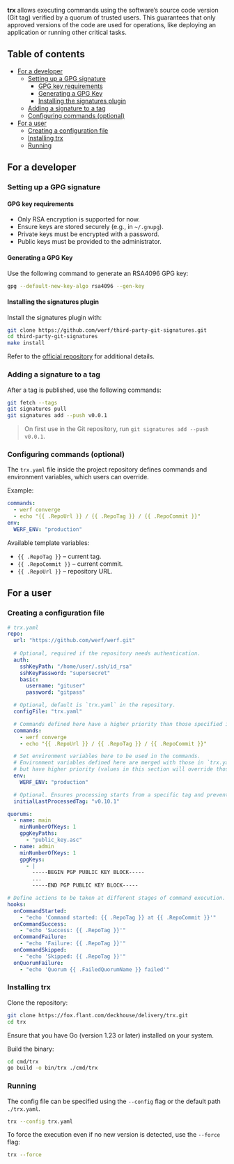 **trx** allows executing commands using the software’s source code version (Git tag) verified by a quorum of trusted users. This guarantees that only approved versions of the code are used for operations, like deploying an application or running other critical tasks.

## Table of contents

* [For a developer](#for-a-developer)
  * [Setting up a GPG signature](#setting-up-a-gpg-signature)
    * [GPG key requirements](#gpg-key-requirements)
    * [Generating a GPG Key](#generating-a-gpg-key)
    * [Installing the signatures plugin](#installing-the-signatures-plugin)
  * [Adding a signature to a tag](#adding-a-signature-to-a-tag)
  * [Configuring commands (optional)](#configuring-commands-optional)
* [For a user](#for-a-user)
  * [Creating a configuration file](#creating-a-configuration-file)
  * [Installing trx](#installing-trx)
  * [Running](#running)

## For a developer

### Setting up a GPG signature

#### GPG key requirements

- Only RSA encryption is supported for now.
- Ensure keys are stored securely (e.g., in `~/.gnupg`).
- Private keys must be encrypted with a password.
- Public keys must be provided to the administrator.

#### Generating a GPG Key

Use the following command to generate an RSA4096 GPG key:

```sh
gpg --default-new-key-algo rsa4096 --gen-key
```

#### Installing the signatures plugin

Install the signatures plugin with:

```sh
git clone https://github.com/werf/third-party-git-signatures.git
cd third-party-git-signatures
make install
```

Refer to the [official repository](https://github.com/werf/3p-git-signatures) for additional details.

### Adding a signature to a tag

After a tag is published, use the following commands:

```sh
git fetch --tags
git signatures pull
git signatures add --push v0.0.1
```

> On first use in the Git repository, run `git signatures add --push v0.0.1`.

### Configuring commands (optional)

The `trx.yaml` file inside the project repository defines commands and environment variables, which users can override.

Example:

```yaml
commands:
  - werf converge
  - echo "{{ .RepoUrl }} / {{ .RepoTag }} / {{ .RepoCommit }}"
env:
  WERF_ENV: "production"
```

Available template variables:
- `{{ .RepoTag }}` – current tag.
- `{{ .RepoCommit }}` – current commit.
- `{{ .RepoUrl }}` – repository URL.

## For a user

### Creating a configuration file

```yaml
# trx.yaml
repo:
  url: "https://github.com/werf/werf.git"
  
  # Optional, required if the repository needs authentication.
  auth:
    sshKeyPath: "/home/user/.ssh/id_rsa" 
    sshKeyPassword: "supersecret"
    basic:
      username: "gituser" 
      password: "gitpass"

  # Optional, default is `trx.yaml` in the repository.
  configFile: "trx.yaml"

  # Commands defined here have a higher priority than those specified in `trx.yaml`.
  commands:
    - werf converge
    - echo "{{ .RepoUrl }} / {{ .RepoTag }} / {{ .RepoCommit }}"

  # Set environment variables here to be used in the commands.
  # Environment variables defined here are merged with those in `trx.yaml`,
  # but have higher priority (values in this section will override those in `trx.yaml`).
  env:
    WERF_ENV: "production"

  # Optional. Ensures processing starts from a specific tag and prevents processing older tags (safeguard against freeze attacks).
  initialLastProcessedTag: "v0.10.1"

quorums:
  - name: main
    minNumberOfKeys: 1  
    gpgKeyPaths:
      - "public_key.asc"
  - name: admin
    minNumberOfKeys: 1
    gpgKeys:
      - |
        -----BEGIN PGP PUBLIC KEY BLOCK-----
        ...
        -----END PGP PUBLIC KEY BLOCK-----

# Define actions to be taken at different stages of command execution.
hooks:
  onCommandStarted:
    - "echo 'Command started: {{ .RepoTag }} at {{ .RepoCommit }}'"
  onCommandSuccess:
    - "echo 'Success: {{ .RepoTag }}'"
  onCommandFailure:
    - "echo 'Failure: {{ .RepoTag }}'"
  onCommandSkipped:
    - "echo 'Skipped: {{ .RepoTag }}'"
  onQuorumFailure:
    - "echo 'Quorum {{ .FailedQuorumName }} failed'"
```

### Installing trx

Clone the repository:

```sh
git clone https://fox.flant.com/deckhouse/delivery/trx.git
cd trx
```

Ensure that you have Go (version 1.23 or later) installed on your system.

Build the binary:

```sh
cd cmd/trx
go build -o bin/trx ./cmd/trx
```

### Running

The config file can be specified using the `--config` flag or the default path `./trx.yaml`.

```sh
trx --config trx.yaml
```

To force the execution even if no new version is detected, use the `--force` flag:

```sh
trx --force
```
